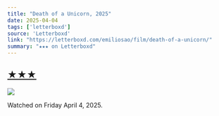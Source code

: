 ```yaml
---
title: "Death of a Unicorn, 2025"
date: 2025-04-04
tags: ['letterboxd']
source: 'Letterboxd'
link: "https://letterboxd.com/emiliosao/film/death-of-a-unicorn/"
summary: "★★★ on Letterboxd"
---
```


## [★★★](https://letterboxd.com/emiliosao/film/death-of-a-unicorn/)  

<p><img src="https://a.ltrbxd.com/resized/film-poster/1/0/3/9/7/3/6/1039736-death-of-a-unicorn-0-600-0-900-crop.jpg?v=973751852e" /></p> <p>Watched on Friday April 4, 2025.</p>